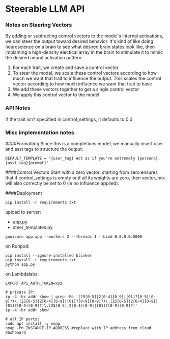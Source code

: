 # Steerable LLM API



### Notes on Steering Vectors 

By adding or subtracting control vectors to the model's internal activations, we can steer the output toward desired behavior. It's kind of like doing neuroscience on a brain to see what desired brain states look like, then implanting a high-density electical array in the brain to stimulate it to mimic the desired neural activation pattern. 

1. For each trait, we create and save a control vector
2. To steer the model, we scale these control vectors according to how much we want that trait to influence the output. This scales the control vector according to how much influence we want that trait to have
3. We add these vectors together to get a single control vector
4. We apply this control vector to the model


### API Notes 

If the trait isn't specified in control_settings, it defaults to 0.0

### Misc implementation notes 

####Formatting 
Since this is a completions model, we manually insert user and asst tags to structure the output: 
```
DEFAULT_TEMPLATE = "{user_tag} Act as if you're extremely {persona}. {asst_tag}{prompt}"
```

####Control Vectors
Start with a zero vector: starting from zero ensures that if control_settings is empty or if all its weights are zero, then vector_mix will also correctly be set to 0 (ie no influence applied).

####Deployment

`pip install -r requirements.txt`

upload to server: 

- app.py
- steer_templates.py

`gunicorn app:app --workers 2 --threads 1 --bind 0.0.0.0:5000`

on Runpod: 
```
pip install --ignore-installed blinker
pip install -r requirements.txt
python app.py
```

on Lambdalabs: 

```
EXPORT API_AUTH_TOKEN=xyz

# private IP: 
ip -4 -br addr show | grep -Eo '(25[0-5]|2[0-4][0-9]|[01]?[0-9][0-9]?)\.(25[0-5]|2[0-4][0-9]|[01]?[0-9][0-9]?)\.(25[0-5]|2[0-4][0-9]|[01]?[0-9][0-9]?)\.(25[0-5]|2[0-4][0-9]|[01]?[0-9][0-9]?)'
ip -4 -br addr show

# all IP ports: 
sudo apt install -y nmap
nmap -Pn INSTANCE-IP-ADDRESS #replace with IP address from cloud dashboard 



```